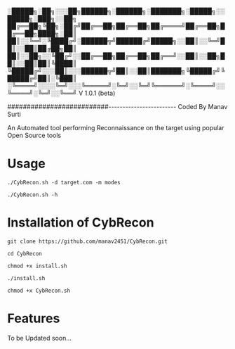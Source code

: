 

░█████╗░██╗░░░██╗██████╗░██████╗░███████╗░█████╗░░█████╗░███╗░░██╗
██╔══██╗╚██╗░██╔╝██╔══██╗██╔══██╗██╔════╝██╔══██╗██╔══██╗████╗░██║
██║░░╚═╝░╚████╔╝░██████╦╝██████╔╝█████╗░░██║░░╚═╝██║░░██║██╔██╗██║
██║░░██╗░░╚██╔╝░░██╔══██╗██╔══██╗██╔══╝░░██║░░██╗██║░░██║██║╚████║
╚█████╔╝░░░██║░░░██████╦╝██║░░██║███████╗╚█████╔╝╚█████╔╝██║░╚███║
░╚════╝░░░░╚═╝░░░╚═════╝░╚═╝░░╚═╝╚══════╝░╚════╝░░╚════╝░╚═╝░░╚══╝
                                                     V 1.0.1 (beta)
                          
##########################------------------------ Coded By Manav Surti
                                        
An Automated tool performing Reconnaissance on the target using popular Open Source tools 

# Usage


``` 
./CybRecon.sh -d target.com -m modes

./CybRecon.sh -h
```

# Installation of CybRecon


```
git clone https://github.com/manav2451/CybRecon.git

cd CybRecon

chmod +x install.sh

./install.sh

chmod +x CybRecon.sh
```
# Features
To be Updated soon...



